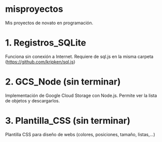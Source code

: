 # misproyectos
Mis proyectos de novato en programación.

# 1. Registros_SQLite
Funciona sin conexión a Internet.
Requiere de sql.js en la misma carpeta (https://github.com/kripken/sql.js)

# 2. GCS_Node (sin terminar)
Implementación de Google Cloud Storage con Node.js.
Permite ver la lista de objetos y descargarlos.

# 3. Plantilla_CSS (sin terminar)
Plantilla CSS para diseño de webs (colores, posiciones, tamaño, listas,...)
